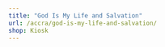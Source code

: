 ```yaml
---
title: "God Is My Life and Salvation"
url: /accra/god-is-my-life-and-salvation/
shop: Kiosk
---
```

